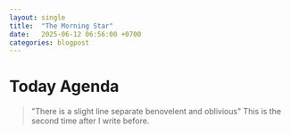 ```yaml
---
layout: single
title:  "The Morning Star"
date:   2025-06-12 06:56:00 +0700
categories: blogpost 
---
```


# Today Agenda
> "There is a slight line separate benovelent and oblivious"
This is the second time after I write before. 
